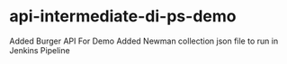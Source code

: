 # api-intermediate-di-ps-demo
Added Burger API For Demo
Added Newman collection json file to run in Jenkins Pipeline
